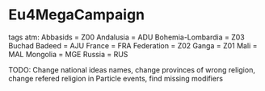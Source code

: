 # Eu4MegaCampaign
 


tags atm:
Abbasids = Z00
Andalusia = ADU
Bohemia-Lombardia = Z03
Buchad Badeed = AJU
France = FRA
Federation = Z02
Ganga = Z01
Mali = MAL
Mongolia = MGE
Russia = RUS



TODO: Change national ideas names, change provinces of wrong religion, change refered religion in Particle events, find missing modifiers